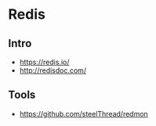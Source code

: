 # Redis


## Intro

- https://redis.io/
- http://redisdoc.com/


## Tools

- https://github.com/steelThread/redmon
